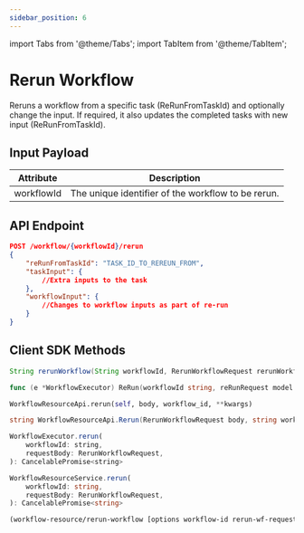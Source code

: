 ```yaml
---
sidebar_position: 6
---
```


import Tabs from '@theme/Tabs';
import TabItem from '@theme/TabItem';

# Rerun Workflow

Reruns a workflow from a specific task (ReRunFromTaskId) and optionally change the input. If required, it also updates the completed tasks with new input (ReRunFromTaskId).

## Input Payload

| Attribute | Description | 
| --------- | ----------- | 
| workflowId | The unique identifier of the workflow to be rerun. | 

## API Endpoint
```json
POST /workflow/{workflowId}/rerun
{
    "reRunFromTaskId": "TASK_ID_TO_REREUN_FROM",
    "taskInput": {
        //Extra inputs to the task 
    },
    "workflowInput": {
        //Changes to workflow inputs as part of re-run 
    }
}
```

## Client SDK Methods

<Tabs>
<TabItem value="Java" label="Java">

```java
String rerunWorkflow(String workflowId, RerunWorkflowRequest rerunWorkflowRequest)
```

</TabItem>
<TabItem value="Go" label="Go">

```go
func (e *WorkflowExecutor) ReRun(workflowId string, reRunRequest model.RerunWorkflowRequest) (id string, error error)
```

</TabItem>
<TabItem value="Python" label="Python">

```python
WorkflowResourceApi.rerun(self, body, workflow_id, **kwargs)
```

</TabItem>
<TabItem value="CSharp" label="CSharp">

```csharp
string WorkflowResourceApi.Rerun(RerunWorkflowRequest body, string workflowId)
```

</TabItem>
<TabItem value="Javascript" label="Javascript">

```javascript
WorkflowExecutor.rerun(
    workflowId: string,
    requestBody: RerunWorkflowRequest,
): CancelablePromise<string>
```

</TabItem>
<TabItem value="Typescript" label="Typescript">

```typescript
WorkflowResourceService.rerun(
    workflowId: string,
    requestBody: RerunWorkflowRequest,
): CancelablePromise<string>
```

</TabItem>
<TabItem value="Clojure" label="Clojure">

```clojure
(workflow-resource/rerun-workflow [options workflow-id rerun-wf-request])
```

</TabItem>
</Tabs>